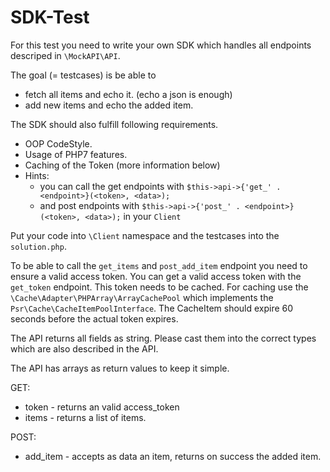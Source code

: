 # SDK-Test

For this test you need to write your own SDK which handles all endpoints descriped in `\MockAPI\API`.

The goal (= testcases) is be able to
  * fetch all items and echo it. (echo a json is enough)
  * add new items and echo the added item.
  
 The SDK should also fulfill following requirements.
 
 * OOP CodeStyle.
 * Usage of PHP7 features.
 * Caching of the Token (more information below)
 * Hints: 
    * you can call the get endpoints with `$this->api->{'get_' . <endpoint>}(<token>, <data>);`
    * and post endpoints with `$this->api->{'post_' . <endpoint>}(<token>, <data>);` in your `Client`

Put your code into `\Client` namespace and the testcases into the `solution.php`.

To be able to call the `get_items` and `post_add_item` endpoint you need to ensure a valid access token.
You can get a valid access token with the `get_token` endpoint.
This token needs to be cached. For caching use the `\Cache\Adapter\PHPArray\ArrayCachePool` which implements the `Psr\Cache\CacheItemPoolInterface`.
The CacheItem should expire 60 seconds before the actual token expires.

The API returns all fields as string.
Please cast them into the correct types which are also described in the API.

The API has arrays as return values to keep it simple.

GET:
  * token - returns an valid access_token
  * items - returns a list of items.
  
POST:
  * add_item - accepts as data an item, returns on success the added item.
  
